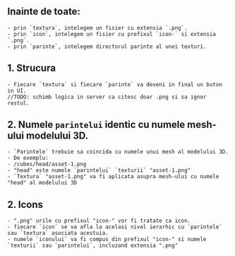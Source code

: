 ## Inainte de toate:
	- prin `textura`, intelegem un fisier cu extensia `.png`.
	- prin `icon`, intelegem un fisier cu prefixul `icon-` si extensia `.png`.
	- prin `parinte`, intelegem directorul parinte al unei texturi.

## 1. Strucura
	- Fiecare `textura` si fiecare `parinte` va deveni in final un buton in UI.
	//TODO: schimb logica in server ca citesc doar .png si sa ignor restul.
		
## 2. Numele `parintelui` identic cu numele mesh-ului modelului 3D. 
	- `Parintele` trebuie sa coincida cu numele unui mesh al modelului 3D. 
	- De exemplu:
	- /cubes/head/asset-1.png
	- "head" este numele `parintelui` `texturii` "asset-1.png"
	- `Textura` "asset-1.png" va fi aplicata asupra mesh-ului cu numele "head" al modelului 3D
	
## 2. Icons
	- ".png" urile cu prefixul "icon-" vor fi tratate ca icon.
	- fiecare `icon` se va afla la acelasi nivel ierarhic cu `parintele` sau `textura` asociata acestuia.
	- numele `iconului` va fi compus din prefixul "icon-" si numele `texturii` sau `parintelui`, incluzand extensia ".png"
	
